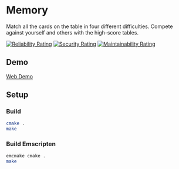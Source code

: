 # Memory

Match all the cards on the table in four different difficulties. Compete against yourself and others with the high-score tables.

[![Reliability Rating](https://sonarcloud.io/api/project_badges/measure?project=AdsGames_memory&metric=reliability_rating)](https://sonarcloud.io/summary/new_code?id=AdsGames_memory)
[![Security Rating](https://sonarcloud.io/api/project_badges/measure?project=AdsGames_memory&metric=security_rating)](https://sonarcloud.io/summary/new_code?id=AdsGames_memory)
[![Maintainability Rating](https://sonarcloud.io/api/project_badges/measure?project=AdsGames_memory&metric=sqale_rating)](https://sonarcloud.io/summary/new_code?id=AdsGames_memory)

## Demo

[Web Demo](https://adsgames.github.io/memory/)

## Setup

### Build

```bash
cmake .
make
```

### Build Emscripten

```bash
emcmake cmake .
make
```
